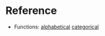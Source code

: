# Reference

- Functions: 
  [alphabetical](functions/alphabetical.md)
  [categorical](functions/categorical.md)
